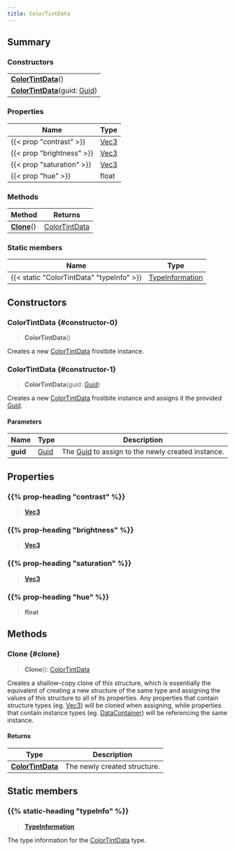 ```yaml
---
title: ColorTintData
---
```


## Summary

### Constructors

|  |
| --- |
| **[ColorTintData](#constructor-0)**() |
| **[ColorTintData](#constructor-1)**(guid: [Guid](/vext/ref/shared/type/guid)) |

### Properties

| Name | Type |
| ---- | ---- |
| {{< prop "contrast" >}} | [Vec3](/vext/ref/shared/type/vec3) |
| {{< prop "brightness" >}} | [Vec3](/vext/ref/shared/type/vec3) |
| {{< prop "saturation" >}} | [Vec3](/vext/ref/shared/type/vec3) |
| {{< prop "hue" >}} | float |

### Methods

| Method | Returns |
| ------ | ------- |
| **[Clone](#clone)**() | [ColorTintData](/vext/ref/fb/colortintdata) |

### Static members

| Name | Type |
| ---- | ---- |
| {{< static "ColorTintData" "typeInfo" >}} | [TypeInformation](/vext/ref/shared/type/typeinformation) |

## Constructors

### ColorTintData {#constructor-0}

> **ColorTintData**()

Creates a new [ColorTintData](/vext/ref/fb/colortintdata) frostbite instance.

### ColorTintData {#constructor-1}

> **ColorTintData**(guid: [Guid](/vext/ref/shared/type/guid))

Creates a new [ColorTintData](/vext/ref/fb/colortintdata) frostbite instance and assigns it the provided [Guid](/vext/ref/shared/type/guid).

#### Parameters

| Name | Type | Description |
| ---- | ---- | ----------- |
| **guid** | [Guid](/vext/ref/shared/type/guid) | The [Guid](/vext/ref/shared/type/guid) to assign to the newly created instance. |

## Properties

### {{% prop-heading "contrast" %}}

> **[Vec3](/vext/ref/shared/type/vec3)**

### {{% prop-heading "brightness" %}}

> **[Vec3](/vext/ref/shared/type/vec3)**

### {{% prop-heading "saturation" %}}

> **[Vec3](/vext/ref/shared/type/vec3)**

### {{% prop-heading "hue" %}}

> **float**

## Methods

### Clone {#clone}

> **Clone**(): [ColorTintData](/vext/ref/fb/colortintdata)

Creates a shallow-copy clone of this structure, which is essentially the equivalent of creating a new structure of the same type and assigning the values of this structure to all of its properties. Any properties that contain structure types (eg. [Vec3](/vext/ref/shared/type/vec3)) will be cloned when assigning, while properties that contain instance types (eg. [DataContainer](/vext/ref/shared/type/datacontainer)) will be referencing the same instance.

#### Returns

| Type | Description |
| ---- | ----------- |
| **[ColorTintData](/vext/ref/fb/colortintdata)** | The newly created structure. |

## Static members

### {{% static-heading "typeInfo" %}}

> **[TypeInformation](/vext/ref/shared/type/typeinformation)**

The type information for the [ColorTintData](/vext/ref/fb/colortintdata) type.

